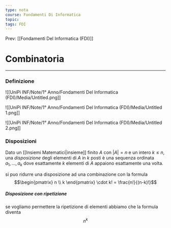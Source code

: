 ```yaml
---
type: nota
course: Fondamenti Di Informatica
topic: 
tags: FDI
---
```


Prev: [[Fondamenti Del Informatica (FDI)]]

# Combinatoria
---

### Definizione

![[UniPi INF/Note/1° Anno/Fondamenti Del Informatica (FDI)/Media/Untitled.png]]

![[UniPi INF/Note/1° Anno/Fondamenti Del Informatica (FDI)/Media/Untitled 1.png]]

![[UniPi INF/Note/1° Anno/Fondamenti Del Informatica (FDI)/Media/Untitled 2.png]]

### Disposizioni
Dato un [[Insiemi Matematici|insieme]] finito $A$ con $|A| = n$ e un intero $k ≤ n$, una _disposizione_ degli elementi di $A$ in $k$ posti è una sequenza ordinata $a_1, \dots , a_k$ dove esattamente $k$ elementi di $A$ appaiono esattamente una volta.


si puo ridurre una disposizione ad una combinazione con la formula
$$\begin{pmatrix}
n \\ k
\end{pmatrix} \cdot k! = \frac{n!}{(n-k)!}$$
##### Disposizione con ripetizione
se vogliamo permettere la ripetizione di elementi abbiamo che la formula diventa 
$$n^{k}$$